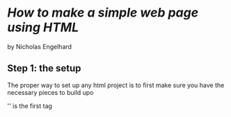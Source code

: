 # *How to make a simple web page using HTML*

by Nicholas Engelhard

## Step 1: the setup
The proper way to set up any html project is to first make sure you have the necessary pieces to build upo

'<html>' is the first tag
